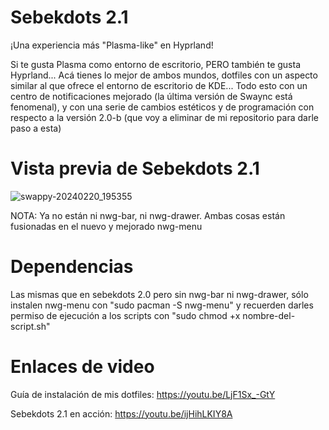 # Sebekdots 2.1

¡Una experiencia más "Plasma-like" en Hyprland! 

Si te gusta Plasma como entorno de escritorio, PERO también te gusta Hyprland... Acá tienes lo mejor de ambos mundos, dotfiles con un aspecto similar al que ofrece el entorno de escritorio de KDE... Todo esto con un centro de notificaciones mejorado (la última versión de Swaync está fenomenal), y con una serie de cambios estéticos y de programación con respecto a la versión 2.0-b (que voy a eliminar de mi repositorio para darle paso a esta)

# Vista previa de Sebekdots 2.1
![swappy-20240220_195355](https://github.com/andrewsebek/sebekdots-2.1/assets/121652305/d9509577-1d94-4b35-8402-e0df4ccb9807)

NOTA: Ya no están ni nwg-bar, ni nwg-drawer. Ambas cosas están fusionadas en el nuevo y mejorado nwg-menu

# Dependencias

Las mismas que en sebekdots 2.0 pero sin nwg-bar ni nwg-drawer, sólo instalen nwg-menu con "sudo pacman -S nwg-menu" y recuerden darles permiso de ejecución a los scripts con "sudo chmod +x nombre-del-script.sh"

# Enlaces de video

Guía de instalación de mis dotfiles: https://youtu.be/LjF1Sx_-GtY

Sebekdots 2.1 en acción: https://youtu.be/ijHihLKIY8A
